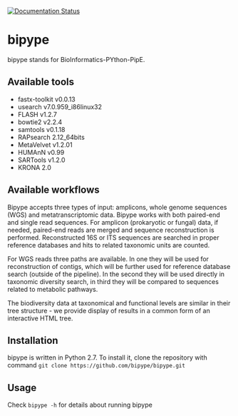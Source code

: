 [![Documentation Status](https://readthedocs.org/projects/bipype/badge/?version=latest)](http://bipype.readthedocs.io/en/latest/?badge=latest)

# bipype
bipype stands for BioInformatics-PYthon-PipE.


## Available tools
* fastx-toolkit v0.0.13
* usearch v7.0.959_i86linux32
* FLASH v1.2.7
* bowtie2 v2.2.4
* samtools v0.1.18
* RAPsearch 2.12_64bits
* MetaVelvet v1.2.01
* HUMAnN v0.99
* SARTools v1.2.0
* KRONA 2.0


## Available workflows
Bipype accepts three types of input: amplicons, whole genome sequences (WGS)
and metatranscriptomic data. Bipype works with both paired-end and single read
sequences. For amplicon (prokaryotic or fungal) data, if needed, paired-end
reads are merged and sequence reconstruction is performed. Reconstructed 16S or
ITS sequences are searched in proper reference databases and hits to related
taxonomic units are counted.

For WGS reads three paths are available. In one they will be used for
reconstruction of contigs, which will be further used for reference database
search (outside of the pipeline). In the second they will be used directly in
taxonomic diversity search, in third they will be compared to sequences related
to metabolic pathways.

The biodiversity data at taxonomical and functional levels are similar in their
tree structure - we provide display of results in a common form of an
interactive HTML tree.


## Installation
bipype is written in Python 2.7.
To install it, clone the repository with command
`git clone https://github.com/bipype/bipype.git`

## Usage
Check `bipype -h` for details about running bipype
